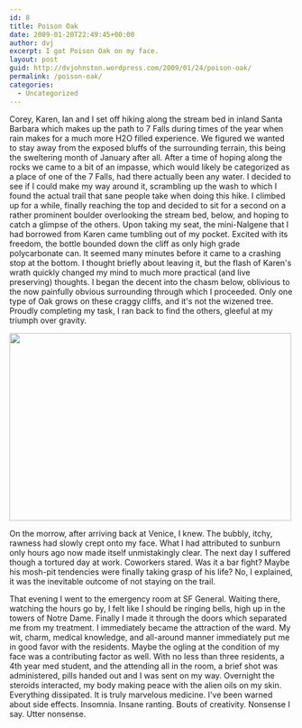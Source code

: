 ```yaml
---
id: 8
title: Poison Oak
date: 2009-01-20T22:49:45+00:00
author: dvj
excerpt: I got Poison Oak on my face.
layout: post
guid: http://dvjohnston.wordpress.com/2009/01/24/poison-oak/
permalink: /poison-oak/
categories:
  - Uncategorized
---
```

Corey, Karen, Ian and I set off hiking along the stream bed in inland Santa Barbara which makes up the path to 7 Falls during times of the year when rain makes for a much more H2O filled experience. We figured we wanted to stay away from the exposed bluffs of the surrounding terrain, this being the sweltering month of January after all. After a time of hoping along the rocks we came to a bit of an impasse, which would likely be categorized as a place of one of the 7 Falls, had there actually been any water. I decided to see if I could make my way around it, scrambling up the wash to which I found the actual trail that sane people take when doing this hike. I climbed up for a while, finally reaching the top and decided to sit for a second on a rather prominent boulder overlooking the stream bed, below, and hoping to catch a glimpse of the others. Upon taking my seat, the mini-Nalgene that I had borrowed from Karen came tumbling out of my pocket. Excited with its freedom, the bottle bounded down the cliff as only high grade polycarbonate can. It seemed many minutes before it came to a crashing stop at the bottom. I thought briefly about leaving it, but the flash of Karen's wrath quickly changed my mind to much more practical (and live preserving) thoughts. I began the decent into the chasm below, oblivious to the now painfully obvious surrounding through which I proceeded. Only one type of Oak grows on these craggy cliffs, and it's not the wizened tree. Proudly completing my task, I ran back to find the others, gleeful at my triumph over gravity.

<img title="Not a bar fight. Really." src="http://farm4.static.flickr.com/3334/3214290893_7b501dcb58.jpg?v=0" alt="" width="500" height="333" />

On the morrow, after arriving back at Venice, I knew. The bubbly, itchy, rawness had slowly crept onto my face. What I had attributed to sunburn only hours ago now made itself unmistakingly clear. The next day I suffered though a tortured day at work. Coworkers stared. Was it a bar fight? Maybe his mosh-pit tendencies were finally taking grasp of his life? No, I explained, it was the inevitable outcome of not staying on the trail.

That evening I went to the emergency room at SF General. Waiting there, watching the hours go by, I felt like I should be ringing bells, high up in the towers of Notre Dame. Finally I made it through the doors which separated me from my treatment. I immediately became the attraction of the ward. My wit, charm, medical knowledge, and all-around manner immediately put me in good favor with the residents. Maybe the ogling at the condition of my face was a contributing factor as well. With no less than three residents, a 4th year med student, and the attending all in the room, a brief shot was administered, pills handed out and I was sent on my way. Overnight the steroids interacted, my body making peace with the alien oils on my skin. Everything dissipated. It is truly marvelous medicine. I've been warned about side effects. Insomnia. Insane ranting. Bouts of creativity. Nonsense I say. Utter nonsense.
